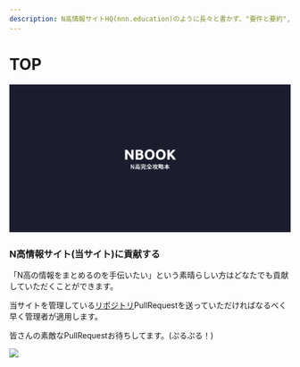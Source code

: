 ```yaml
---
description: N高情報サイトHQ(nnn.education)のように長々と書かず、"要件と要約","一問一答"を行うものです。これを読めばN高マスターになれる予定です。
---
```


# TOP

![](.gitbook/assets/nnn.book.png)

### N高情報サイト(当サイト)に貢献する

「N高の情報をまとめるのを手伝いたい」という素晴らしい方はどなたでも貢献していただくことができます。

当サイトを管理している[リポジトリ](https://github.com/nnnhq/book/)PullRequestを送っていただければなるべく早く管理者が適用します。

皆さんの素敵なPullRequestお待ちしてます。(ぷるぷる！)

![](https://media.giphy.com/media/KdxDEzsGL97nf7ypGd/giphy.gif)
